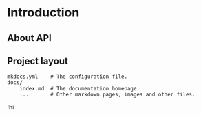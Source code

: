 # Introduction


## About API



## Project layout


    mkdocs.yml    # The configuration file.
    docs/
        index.md  # The documentation homepage.
        ...       # Other markdown pages, images and other files.

!hi